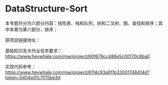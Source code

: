# DataStructure-Sort
本专题共分为六部分内容：线性表、栈和队列、树和二叉树、图、查找和排序；其中本章为第六部分，排序；

原项目链接地址：

基础知识及大作业任务要求：https://www.heywhale.com/mw/project/60f679cc486e5c00170c8ba0

实现代码参考：https://www.heywhale.com/mw/project/6114c93a911b33001748414d?token=5404e01c7015be3d
